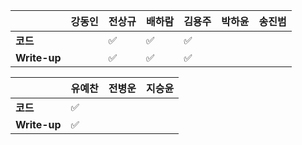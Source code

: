|              | 강동인 |        전상규      | 배하람 | 김용주 | 박하윤 | 송진범 |
| ------------ | ------ | ----------------- | ------ | ------ | ------ | ------ |
| **코드**     ||:white_check_mark:| :white_check_mark: | :white_check_mark: |        |        |
| **Write-up** ||:white_check_mark:| :white_check_mark: | :white_check_mark: |        |        |

|              | 유예찬 | 전병운 | 지승윤 |
| ------------ | ------ | ------ | ------ |
| **코드**     | :white_check_mark: |  |        |
| **Write-up** | :white_check_mark: |      |        |

